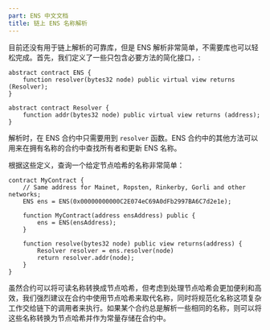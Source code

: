 ```yaml
---
part: ENS 中文文档
title: 链上 ENS 名称解析 
---
```


目前还没有用于链上解析的可靠库，但是 ENS 解析非常简单，不需要库也可以轻松完成。首先，我们定义了一些只包含必要方法的简化接口，:

```text
abstract contract ENS {
    function resolver(bytes32 node) public virtual view returns (Resolver);
}

abstract contract Resolver {
    function addr(bytes32 node) public virtual view returns (address);
}
```

解析时，在 ENS 合约中只需要用到 `resolver` 函数。ENS 合约中的其他方法可以用来在拥有名称的合约中查找所有者和更新 ENS 名称。

根据这些定义，查询一个给定节点哈希的名称非常简单：

```text
contract MyContract {
    // Same address for Mainet, Ropsten, Rinkerby, Gorli and other networks;
    ENS ens = ENS(0x00000000000C2E074eC69A0dFb2997BA6C7d2e1e);

    function MyContract(address ensAddress) public {
        ens = ENS(ensAddress);
    }

    function resolve(bytes32 node) public view returns(address) {
        Resolver resolver = ens.resolver(node)
        return resolver.addr(node);
    }
}
```

虽然合约可以将可读名称转换成节点哈希，但考虑到处理节点哈希会更加便利和高效，我们强烈建议在合约中使用节点哈希来取代名称，同时将规范化名称这项复杂工作交给链下的调用者来执行。如果某个合约总是解析一些相同的名称，则可以将这些名称转换为节点哈希并作为常量存储在合约中。

